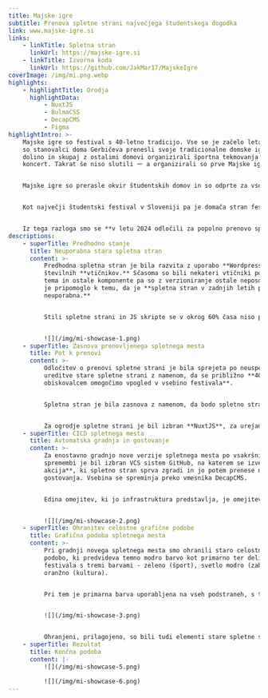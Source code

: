 ```yaml
---
title: Majske igre
subtitle: Prenova spletne strani največjega študentskega dogodka
link: www.majske-igre.si
links:
    - linkTitle: Spletna stran
      linkUrl: https://majske-igre.si
    - linkTitle: Izvorna koda
      linkUrl: https://github.com/JakMar17/MajskeIgre
coverImage: /img/mi.png.webp
highlights:
    - highlightTitle: Orodja
      highlightData:
          - NuxtJS
          - BulmaCSS
          - DecapCMS
          - Figma
highlightIntro: >-
    Majske igre so festival s 40-letno tradicijo. Vse se je začelo leta 1983, ko
    so stanovalci doma Gerbičeva prenesli svoje tradicionalne domske igre v Rožno
    dolino in skupaj z ostalimi domovi organizirali športna tekmovanja in večerni
    koncert. Takrat še niso slutili ー a organizirali so prve Majske igre.


    Majske igre so prerasle okvir študentskih domov in so odprte za vse študente in mlade po srcu, a njihov duh še vedno bije v študentskih naseljih, kjer se odvija večina dogajanja. Organizator vseh dogodkov pa ostajajo stanovalci študentskih domov, dandanes povezani v Študentski svet stanovalcev.


    Kot največji študentski festival v Sloveniji pa je domača stran festivala v zadnjih nekaj letih postala **popolnoma neuporabna** - zaradi slabega in nestrokovnega vzdrževanja, uporabljeno zastarelo tehnologijo in verzijami Wordpressa in vtičnikov.


    Iz tega razloga smo se **v letu 2024 odločili za popolno prenovo spletne strani** v moji izvedbi.
descriptions:
    - superTitle: Predhodno stanje
      title: Neuporabna stara spletna stran
      content: >-
          Predhodna spletna stran je bila razvita z uporabo **Wordpressa** in
          številnih **vtičnikov.** Sčasoma so bili nekateri vtičniki posodobljeni,
          tema in ostale komponente pa so z verzioniranje ostale neposodobljene. To
          je pripomoglo k temu, da je **spletna stran v zadnjih letih postala
          neuporabna.**


          Stili spletne strani in JS skripte se v okrog 60% časa niso pravilno in popolno naložile, kar je privedlo k temu, da so na strani manjkale slike, stili so bili "pokvarjeni". Hkrati stran ni bila uporabna na mobilnih napravah, saj se določene komponente niso prikazovale.


          ![](/img/mi-showcase-1.png)
    - superTitle: Zasnova prenovljenega spletnega mesta
      title: Pot k prenovi
      content: >-
          Odločitev o prenovi spletne strani je bila sprejeta po neuspešnem poskusu
          ureditve stare spletne strani z namenom, da se približno **40 000 letnim
          obiskovalcem omogočimo vpogled v vsebino festivala**.


          Spletna stran je bila zasnova z namenom, da bodo spletno stran **urejali in upravljali tehnično neizobraženi člani organizacijske ekipe.** Zaradi tega je bila tehnična zahteva ta, da bo vsebino mogoče urejati preko centralnega sistema CMS. Druga tehnična zahteva je bila, da je gostovanje omogočeno preko trenutnega ponudnika gostovanja, ki uporablja sistem **cPanel**.


          Za ogrodje spletne strani je bil izbran **NuxtJS**, za urejanje vsebine je bil izbran **DecapCMS**. Kot osnova močno prilagojenih CSS stilov je bilo izbrano ogrodje **BulmaCMS**.
    - superTitle: CICD spletnega mesta
      title: Avtomatska gradnja in gostovanje
      content: >-
          Za enostavno gradnjo nove verzije spletnega mesta po vsakršni vsebinski
          spremembi je bil izbran VCS sistem GitHub, na katerem se izvede **GitHub
          akcija**, ki spletno stran sprva zgradi in jo potem prenese na strežnik
          gostovanja. Vsebina se spreminja preko vmesnika DecapCMS.


          Edina omejitev, ki jo infrastruktura predstavlja, je omejitev minut gradnje na sistemu GitHub actions, vendar v letošnjem letu težav z omejitvami nismo imeli.


          ![](/img/mi-showcase-2.png)
    - superTitle: Ohranitev celostne grafične podobe
      title: Grafična podoba spletnega mesta
      content: >-
          Pri gradnji novega spletnega mesta smo ohranili staro celostno grafično
          podobo, ki predvideva temno modro barvo kot primarno ter deli podpodročja
          festivala s tremi barvami - zeleno (šport), svetlo modro (zabavo) in
          oranžno (kultura).


          Pri tem je primarna barva uporabljena na vseh podstraneh, s tem se ohranja celota spletnega mesta, posamezne barve podkategorij pa so uporabljene za posamezna področja.


          ![](/img/mi-showcase-3.png)


          Ohranjeni, prilagojeno, so bili tudi elementi stare spletne strani. S tem smo omogočili uporabnikom najenostavnejšo migracijo na novo spletno stran.
    - superTitle: Rezultat
      title: Končna podoba
      content: |-
          ![](/img/mi-showcase-5.png)

          ![](/img/mi-showcase-6.png)
---
```

